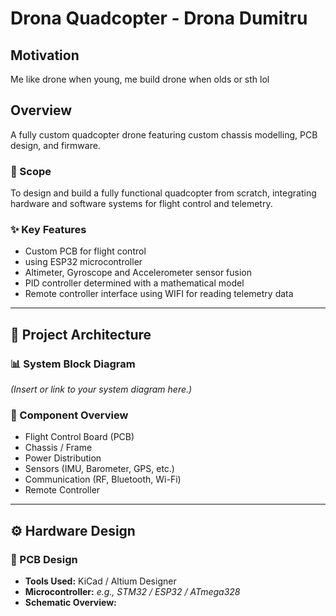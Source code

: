 # Drona Quadcopter - Drona Dumitru

## Motivation
Me like drone when young, me build drone when olds or sth lol

## Overview 
A fully custom quadcopter drone featuring custom chassis modelling, PCB design, and firmware.

### 🎯 Scope
To design and build a fully functional quadcopter from scratch, integrating hardware and software systems for flight control and telemetry.

### ✨ Key Features
- Custom PCB for flight control
- using ESP32 microcontroller 
- Altimeter, Gyroscope and Accelerometer sensor fusion
- PID controller determined with a mathematical model 
- Remote controller interface using WIFI for reading telemetry data

---

## 🧱 Project Architecture

### 📊 System Block Diagram
*(Insert or link to your system diagram here.)*

### 🧩 Component Overview
- Flight Control Board (PCB)  
- Chassis / Frame  
- Power Distribution  
- Sensors (IMU, Barometer, GPS, etc.)  
- Communication (RF, Bluetooth, Wi-Fi)  
- Remote Controller  

---

## ⚙️ Hardware Design

### 🧠 PCB Design
- **Tools Used:** KiCad / Altium Designer  
- **Microcontroller:** *e.g., STM32 / ESP32 / ATmega328*  
- **Schematic Overview:**
